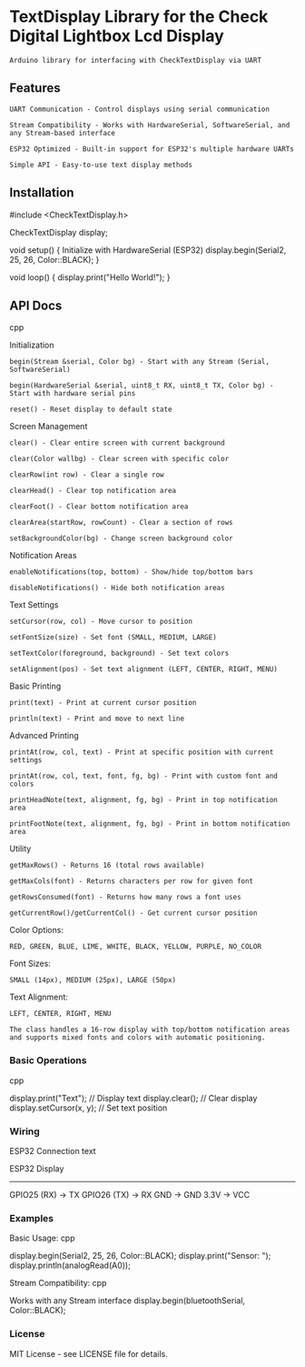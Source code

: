 # TextDisplay Library for the Check Digital Lightbox Lcd Display

    Arduino library for interfacing with CheckTextDisplay via UART

## Features

    UART Communication - Control displays using serial communication

    Stream Compatibility - Works with HardwareSerial, SoftwareSerial, and any Stream-based interface

    ESP32 Optimized - Built-in support for ESP32's multiple hardware UARTs

    Simple API - Easy-to-use text display methods

## Installation

#include <CheckTextDisplay.h>

CheckTextDisplay display;

void setup() {
    Initialize with HardwareSerial (ESP32)
    display.begin(Serial2, 25, 26, Color::BLACK);
}

void loop() {
    display.print("Hello World!");
}

## API Docs
cpp

Initialization

    begin(Stream &serial, Color bg) - Start with any Stream (Serial, SoftwareSerial)

    begin(HardwareSerial &serial, uint8_t RX, uint8_t TX, Color bg) - Start with hardware serial pins

    reset() - Reset display to default state

Screen Management

    clear() - Clear entire screen with current background

    clear(Color wallbg) - Clear screen with specific color

    clearRow(int row) - Clear a single row

    clearHead() - Clear top notification area

    clearFoot() - Clear bottom notification area

    clearArea(startRow, rowCount) - Clear a section of rows

    setBackgroundColor(bg) - Change screen background color

Notification Areas

    enableNotifications(top, bottom) - Show/hide top/bottom bars

    disableNotifications() - Hide both notification areas

Text Settings

    setCursor(row, col) - Move cursor to position

    setFontSize(size) - Set font (SMALL, MEDIUM, LARGE)

    setTextColor(foreground, background) - Set text colors

    setAlignment(pos) - Set text alignment (LEFT, CENTER, RIGHT, MENU)

Basic Printing

    print(text) - Print at current cursor position

    println(text) - Print and move to next line

Advanced Printing

    printAt(row, col, text) - Print at specific position with current settings

    printAt(row, col, text, font, fg, bg) - Print with custom font and colors

    printHeadNote(text, alignment, fg, bg) - Print in top notification area

    printFootNote(text, alignment, fg, bg) - Print in bottom notification area

Utility

    getMaxRows() - Returns 16 (total rows available)

    getMaxCols(font) - Returns characters per row for given font

    getRowsConsumed(font) - Returns how many rows a font uses

    getCurrentRow()/getCurrentCol() - Get current cursor position

Color Options:

    RED, GREEN, BLUE, LIME, WHITE, BLACK, YELLOW, PURPLE, NO_COLOR
Font Sizes:

    SMALL (14px), MEDIUM (25px), LARGE (50px)
Text Alignment:

    LEFT, CENTER, RIGHT, MENU

    The class handles a 16-row display with top/bottom notification areas and supports mixed fonts and colors with automatic positioning.

### Basic Operations
cpp

display.print("Text");      // Display text
display.clear();           // Clear display
display.setCursor(x, y);   // Set text position

### Wiring
ESP32 Connection
text

ESP32          Display
-----          -------
GPIO25 (RX) -> TX
GPIO26 (TX) -> RX
GND        -> GND
3.3V       -> VCC

### Examples

Basic Usage:
cpp

display.begin(Serial2, 25, 26, Color::BLACK);
display.print("Sensor: ");
display.println(analogRead(A0));

Stream Compatibility:
cpp

Works with any Stream interface
display.begin(bluetoothSerial, Color::BLACK);

### License

MIT License - see LICENSE file for details.
